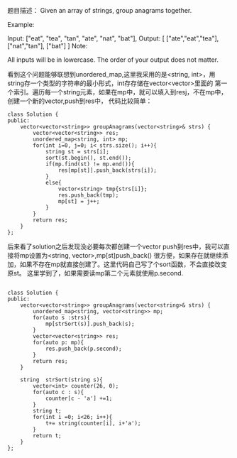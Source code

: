 题目描述：
Given an array of strings, group anagrams together.

Example:

Input: ["eat", "tea", "tan", "ate", "nat", "bat"],
Output:
[
  ["ate","eat","tea"],
  ["nat","tan"],
  ["bat"]
]
Note:

All inputs will be in lowercase.
The order of your output does not matter.

看到这个问题能够联想到unordered_map,这里我采用的是<string, int>，用string存一个类型的字符串的最小形式，int存存储在vector<vector<int>>里面的
第一个索引。遍历每一个string元素，如果在mp中，就可以填入到res[j](j存在mp的int中)，不在mp中，创建一个新的vector<string>,push到res中，
代码比较简单：
```
class Solution {
public:
    vector<vector<string>> groupAnagrams(vector<string>& strs) {
        vector<vector<string>> res;
        unordered_map<string, int> mp;
        for(int i=0, j=0; i< strs.size(); i++){
            string st = strs[i];
            sort(st.begin(), st.end());
            if(mp.find(st) != mp.end()){
                res[mp[st]].push_back(strs[i]);
            }
            else{
                vector<string> tmp{strs[i]}; 
                res.push_back(tmp);
                mp[st] = j++;
            }
        }
        return res;
    }
};
```

后来看了solution之后发现没必要每次都创建一个vector<string> push到res中，我可以直接将mp设置为<string, vector<string>>,mp[st]push_back()
很方便，如果存在就继续添加，如果不存在mp就直接创建了。这里代码自己写了个sort函数，不会直接改变原st。
这里学到了，如果需要读mp第二个元素就使用p.second.
```

class Solution {
public:
    vector<vector<string>> groupAnagrams(vector<string>& strs) {
        unordered_map<string, vector<string>> mp;
        for(auto s :strs){
            mp[strSort(s)].push_back(s);
        }
        vector<vector<string>> res;
        for(auto p: mp){
            res.push_back(p.second);
        }
        return res;
    }
    
    string  strSort(string s){
        vector<int> counter(26, 0);
        for(auto c : s){
            counter[c - 'a'] +=1;
        }
        string t;
        for(int i =0; i<26; i++){
            t+= string(counter[i], i+'a');
        }
        return t;
    }
};
```
